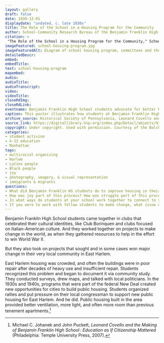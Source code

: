 ```yaml
--- 
layout: gallery
draft: false
date: 1939-12-01
displaydate: "undated, c. late 1930s"
title: The Role of the School in a Housing Program for the Community
author: School-Community Research Bureau of the Benjamin Franklin High School
citation: >
 "The Role of the School in a Housing Program for the Community," School-Community Research Bureau of the Benjamin Franklin High School, in New York City Civil Rights History Project, Accessed: [Month Day, Year], https://nyccivilrightshistory.org/gallery/school-housing-program.
imageFeatured: school-housing-program.jpg
imageFeaturedAlt: Diagram of school housing program, committees and their activities overlaid on a map of Manhattan
detailedDescr: 
embed: 
embedTitle: 
text: school-housing-program
mapembed: 
audio: 
audioTitle: 
audioTranscript: 
video: 
videoTitle: 
closeRdImg: 
closeRdLink: 
eventname: Benjamin Franklin High School students advocate for better housing for their East Harlem community.
caption: This poster illustrates how students at Benjamin Franklin High School researched and advocated for better housing in their community.
archive_source: Historical Society of Pennsylvania, Leonard Covello and Benjamin Franklin High School campaign for adequate housing in East Harlem, 1933-1965
source_link: https://digitallibrary.hsp.org/index.php/Detail/objects/9372#
copyright: Under copyright. Used with permission. Courtesy of the Balch Historical Institute, Historical Society of Philadelphia
categories: 
- student activism
- k-12 education
- Manhattan
tags: 
- multiracial organizing
- Harlem
- Latinx people
- Black people
- joy
- photography, imagery, & visual representation
- immigrants & migrants
questions: 
- What did Benjamin Franklin HS students do to improve housing in their neighborhood? 
- How was joy part of this process? How was struggle part of this process? 
- In what ways do students at your school work together to connect to your community outside of your school and to make change? 
- If you were to work with fellow students to make change, what issue would you work on? What goal would you set? How would joy be part of your work?
--- 
```


Benjamin Franklin High School students came together in clubs that celebrated their cultural identities, like Club Borinquen and clubs focused on Italian-American culture. And they worked together on projects to make change in the world, as when they gathered resources to help in the effort to win World War II.

But they also took on projects that sought and in some cases won major change in their very local community in East Harlem.

East Harlem housing was crowded, and often the buildings were in poor repair after decades of heavy use and insufficient repair. Students recognized this problem and began to document it via community study. They conducted surveys, drew maps, and talked with local politicians. In the 1930s and 1940s, programs that were part of the federal New Deal created new opportunities for cities to build public housing. Students organized rallies and put pressure on their local congressman to support new public housing for East Harlem. And he did. Public housing built in the area provided better ventilation, more light, and often more room than previous tenement apartments.[^1]  

[^1]: Michael C. Johanek and John Puckett, *Leonard Covello and the Making of Benjamin Franklin High School : Education as If Citizenship Mattered* (Philadelphia: Temple University Press, 2007).
